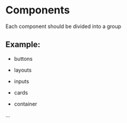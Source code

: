 # Components

Each component should be divided into a group

## Example: 

- buttons

- layouts

- inputs

- cards

- container 

...